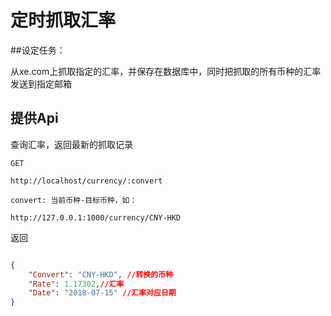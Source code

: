 定时抓取汇率
============

##设定任务：

从xe.com上抓取指定的汇率，并保存在数据库中，同时把抓取的所有币种的汇率发送到指定邮箱

## 提供Api

查询汇率，返回最新的抓取记录


```
GET 

http://localhost/currency/:convert

convert: 当前币种-目标币种，如：

http://127.0.0.1:1000/currency/CNY-HKD

```

返回


```json

{
    "Convert": "CNY-HKD", //转换的币种
    "Rate": 1.17302,//汇率
    "Date": "2018-07-15" //汇率对应日期
}

```